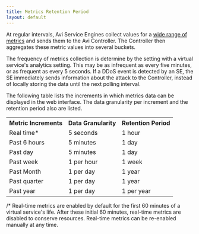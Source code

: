 ```yaml
---
title: Metrics Retention Period
layout: default
---
```

At regular intervals, Avi Service Engines collect values for a <a href="/docs/latest/metrics-list">wide range of metrics</a> and sends them to the Avi Controller. The Controller then aggregates these metric values into several buckets.

The frequency of metrics collection is determine by the setting with a virtual service's analytics setting. This may be as infrequent as every five minutes, or as frequent as every 5 seconds. If a DDoS event is detected by an SE, the SE immediately sends information about the attack to the Controller, instead of locally storing the data until the next polling interval.

The following table lists the increments in which metrics data can be displayed in the web interface. The data granularity per increment and the retention period also are listed.
<table class="myTable table table-bordered table-hover">  
<tbody>         
<tr>    
<th>Metric Increments
</th>
<th> Data Granularity
</th>
<th> Retention Period
</th>
</tr>
<tr>    
<td>Real time*</td>
<td>   5 seconds</td>
<td>     1 hour</td>
</tr>
<tr>    
<td>Past 6 hours</td>
<td>   5 minutes</td>
<td>     1 day</td>
</tr>
<tr>    
<td>Past day</td>
<td>   5 minutes</td>
<td>     1 day</td>
</tr>
<tr>    
<td>Past week</td>
<td>   1 per hour</td>
<td>     1 week</td>
</tr>
<tr>    
<td>Past Month</td>
<td>   1 per day</td>
<td>     1 year</td>
</tr>
<tr>    
<td>Past quarter</td>
<td>   1 per day</td>
<td>     1 year</td>
</tr>
<tr>    
<td>Past year</td>
<td>   1 per day</td>
<td>     1 per year</td>
</tr>
</tbody>
</table>  

 

/* Real-time metrics are enabled by default for the first 60 minutes of a virtual service's life. After these initial 60 minutes, real-time metrics are disabled to conserve resources. Real-time metrics can be re-enabled manually at any time.
